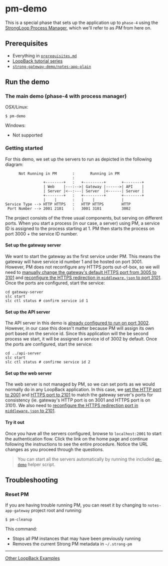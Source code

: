 # pm-demo

This is a special phase that sets up the application up to `phase-4` using the
[StrongLoop Process Manager](http://docs.strongloop.com/display/SLC/Using+Process+Manager),
which we'll refer to as *PM* from here on.

## Prerequisites

- Everything in [`prerequisites.md`](../../../doc/prerequisites.md)
- [LoopBack tutorial series](https://github.com/strongloop/loopback-example#tutorial-series)
- [`strong-gateway-demo/notes-app-plain`](../../../notes-app-plain)

## Run the demo

### The main demo (phase-4 with process manager)

OSX/Linux:

```
$ pm-demo
```

Windows:

- Not supported

### Getting started

For this demo, we set up the servers to run as depicted in the following
diagram:

```
      Not Running in PM       :       Running in PM
                              :
                 +--------+   :   +---------+       +--------+
                 | Web    |---:-->| Gateway |------>| API    |
                 | Server |<--:---| Server  |<------| Server |
                 +--------+   :   +---------+       +--------+
                 |    |       :   |    |            |
Service Type --> HTTP HTTPS   :   HTTP HTTPS        HTTP
 Port Number --> 2001 2101    :   3001 3101         3002
```

The project consists of the three usual components, but serving on different
ports. When you start a process (in our case, a server) using PM, a service ID
is assigned to the process starting at 1. PM then starts the process on port
3000 + the service ID number.

#### Set up the gateway server

We want to start the gateway as the first service under PM. This means the
gateway will have service id number 1 and be hosted on port 3001.  However, PM
does not reconfigure any HTTPS ports out-of-box, so we will need to [manually
change the gateway's default HTTPS port from 3005 to 3101](gateway-server/server/config.json#L6)
and [reconfigure the HTTPS redirection in `middleware.json` to port 3101](gateway-server/server/middleware.json#L53).
Once the ports are configured, start the service:

```
cd gateway-server
slc start
slc ctl status # confirm service id 1
```

#### Set up the API server

The API server in this demo is [already configured to run on port 3002](api-server/server/config.json#L4).
However, in our case this doesn't matter because PM will assign its own port
based on the service id. Since this application will the be second process we
start, it will be assigned a service id of 3002 by default. Once the ports are
configured, start the service:

```
cd ../api-server
slc start
slc ctl status # confirme service id 2
```

#### Set up the web server

The web server is not managed by PM, so we can set ports as we would normally do
in any LoopBack application. In this case, we [set the HTTP port to
2001](web-server/server/config.json#L4)
and [HTTPS port to 2101](web-server/server/server.js#L25) to match the gateway
server's ports for consistency (ie. gateway's HTTP port is on 3001 and HTTPS
port is on 3101). We also need to [reconfigure the HTTPS redirection port in
`middleware.json` to 2101](web-server/server/middleware.json#L25).

#### Try it out

Once you have all the servers configured, browse to `localhost:2001` to start
the authentication flow. Click the link on the home page and continue following
the instructions to see the entire procedure. Notice the URL changes as you
proceed through the questions.

> You can start all the servers automatically by running the included [`pm-demo`](../../pm-demo)
helper script.

## Troubleshooting

### Reset PM

If you are having trouble running PM, you can reset it by changing to
`notes-app-gateway` project root and running:

```
$ pm-cleanup
```

This command:

- Stops all PM instances that may have been previously running
- Removes the current Strong PM metadata in `~/.strong-pm`

---

[Other LoopBack Examples](https://github.com/strongloop/loopback-example)
